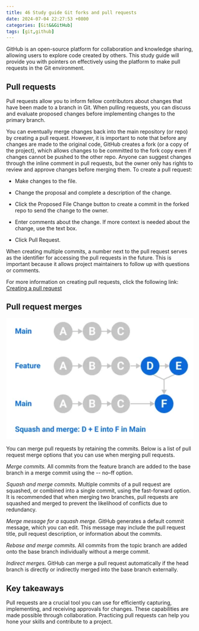 ```yaml
---  
title: 46 Study guide Git forks and pull requests  
date: 2024-07-04 22:27:53 +0800  
categories: [Git&&GitHub]  
tags: [git,github]  
---
```

GitHub is an open-source platform for collaboration and knowledge sharing, allowing users to explore code created by others. This study guide will provide you with pointers on effectively using the platform to make pull requests in the Git environment.

## Pull requests
Pull requests allow you to inform fellow contributors about changes that have been made to a branch in Git. When pulling requests, you can discuss and evaluate proposed changes before implementing changes to the primary branch.

You can eventually merge changes back into the main repository (or repo) by creating a pull request. However, it is important to note that before any changes are made to the original code, GitHub creates a fork (or a copy of the project), which allows changes to be committed to the fork copy even if changes cannot be pushed to the other repo. Anyone can suggest changes through the inline comment in pull requests, but the owner only has rights to review and approve changes before merging them. To create a pull request:

* Make changes to the file.

* Change the proposal and complete a description of the change.

* Click the Proposed File Change button to create a commit in the forked repo to send the change to the owner.

* Enter comments about the change. If more context is needed about the change, use the text box.

* Click Pull Request.

When creating multiple commits, a number next to the pull request serves as the identifier for accessing the pull requests in the future. This is important because it allows project maintainers to follow up with questions or comments.  

For more information on creating pull requests, click the following link: [Creating a pull request](https://docs.github.com/en/pull-requests/collaborating-with-pull-requests/proposing-changes-to-your-work-with-pull-requests/creating-a-pull-request)

## Pull request merges
![SquashAndMerge](./SquashAndMerge.png)

You can merge pull requests by retaining the commits. Below is a list of pull request merge options that you can use when merging pull requests.

*Merge commits.* All commits from the feature branch are added to the base branch in a merge commit using the -- no–ff option. 

*Squash and merge commits.* Multiple commits of a pull request are squashed, or combined into a single commit, using the fast-forward option. It is recommended that when merging two branches, pull requests are squashed and merged to prevent the likelihood of conflicts due to redundancy.

*Merge message for a squash merge.* GitHub generates a default commit message, which you can edit. This message may include the pull request title, pull request description, or information about the commits.

*Rebase and merge commits.* All commits from the topic branch are added onto the base branch individually without a merge commit. 

*Indirect merges.* GitHub can merge a pull request automatically if the head branch is directly or indirectly merged into the base branch externally.

## Key takeaways
Pull requests are a crucial tool you can use for efficiently capturing, implementing, and receiving approvals for changes. These capabilities are made possible through collaboration. Practicing pull requests can help you hone your skills and contribute to a project.
